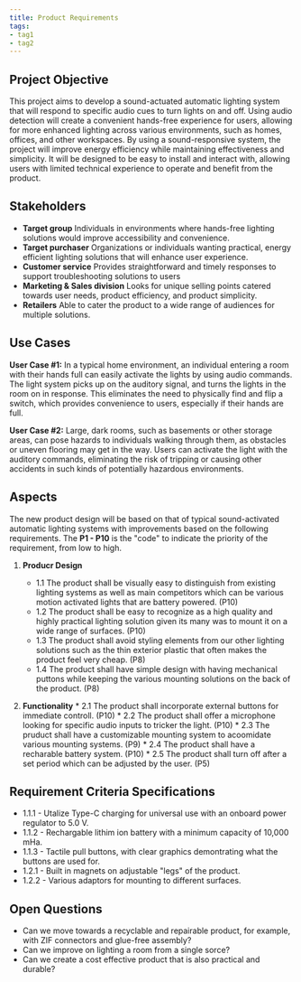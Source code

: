 ```yaml
---
title: Product Requirements
tags:
- tag1
- tag2
---
```


## Project Objective

This project aims to develop a sound-actuated automatic lighting system that will respond to specific audio cues to turn lights on and off. Using audio detection will create a convenient hands-free experience for users, allowing for more enhanced lighting across various environments, such as homes, offices, and other workspaces. By using a sound-responsive system, the project will improve energy efficiency while maintaining effectiveness and simplicity. It will be designed to be easy to install and interact with, allowing users with limited technical experience to operate and benefit from the product.

## Stakeholders

- **Target group** Individuals in environments where hands-free lighting solutions would improve accessibility and convenience.
- **Target purchaser** Organizations or individuals wanting practical, energy efficient lighting solutions that will enhance user experience.
- **Customer service** Provides straightforward and timely responses to support troubleshooting solutions to users
- **Marketing & Sales division** Looks for unique selling points catered towards user needs, product efficiency, and product simplicity.
- **Retailers** Able to cater the product to a wide range of audiences for multiple solutions. 


## Use Cases

**User Case #1:**
In a typical home environment, an individual entering a room with their hands full can easily activate the lights by using audio commands. The light system picks up on the auditory signal, and turns the lights in the room on in response. This eliminates the need to physically find and flip a switch, which provides convenience to users, especially if their hands are full.

**User Case #2:**
Large, dark rooms, such as basements or other storage areas, can pose hazards to individuals walking through them, as obstacles or uneven flooring may get in the way. Users can activate the light with the auditory commands, eliminating the risk of tripping or causing other accidents in such kinds of potentially hazardous environments.

## Aspects

The new product design will be based on that of typical sound-activated automatic lighting systems with improvements based on the following requirements. The **P1 - P10** is the "code" to indicate the priority of the requirement, from low to high.

1. **Producr Design**
   * 1.1 The product shall be visually easy to distinguish from existing lighting systems as well as main competitors which can be various motion activated lights that are battery powered. (P10)
   * 1.2 The product shall be easy to recognize as a high quality and highly practical lighting solution given its many was to mount it on a wide range of surfaces. (P10)
   * 1.3 The product shall avoid styling elements from our other lighting solutions such as the thin exterior plastic that often makes the product feel very cheap. (P8)
   * 1.4 The product shall have simple design with having mechanical puttons while keeping the various mounting solutions on the back of the product. (P8)
  
1. **Functionality**
       * 2.1 The product shall incorporate external buttons for immediate controll. (P10)
       * 2.2 The product shall offer a microphone looking for specific audio inputs to tricker the light. (P10)
       * 2.3 The pruduct shall have a customizable mounting system to acoomidate various mounting systems. (P9)
       * 2.4 The product shall have a recharable battery system. (P10)
       * 2.5 The product shall turn off after a set period which can be adjusted by the user. (P5)



## Requirement Criteria Specifications

* 1.1.1 - Utalize Type-C charging for universal use with an onboard power regulator to 5.0 V.
* 1.1.2 - Rechargable lithim ion battery with a minimum capacity of 10,000 mHa.
* 1.1.3 - Tactile pull buttons, with clear graphics demontrating what the buttons are used for.
* 1.2.1 - Built in magnets on adjustable "legs" of the product.
* 1.2.2 - Various adaptors for mounting to different surfaces.  

## Open Questions

* Can we move towards a recyclable and repairable product, for example, with ZIF connectors and glue-free assembly?
* Can we improve on lighting a room from a single sorce?
* Can we create a cost effective product that is also practical and durable?
